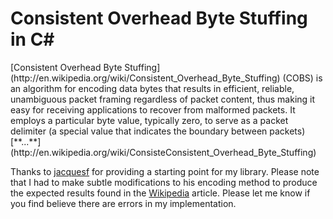 <h1>Consistent Overhead Byte Stuffing in C#</h1>
[Consistent Overhead Byte Stuffing](http://en.wikipedia.org/wiki/Consistent_Overhead_Byte_Stuffing) (COBS) is an algorithm for encoding data bytes that results in efficient, reliable, unambiguous packet framing regardless of packet content, thus making it easy for receiving applications to recover from malformed packets. It employs a particular byte value, typically zero, to serve as a packet delimiter (a special value that indicates the boundary between packets) [**...**](http://en.wikipedia.org/wiki/ConsisteConsistent_Overhead_Byte_Stuffing)

Thanks to [jacquesf](https://github.com/jacquesf/COBS-Consistent-Overhead-Byte-Stuffing) for providing a starting point for my library.  Please note that I had to make subtle modifications to his encoding method to produce the expected results found in the [Wikipedia](http://en.wikipedia.org/wiki/Consistent_Overhead_Byte_Stuffing) article.  Please let me know if you find believe there are errors in my implementation.    